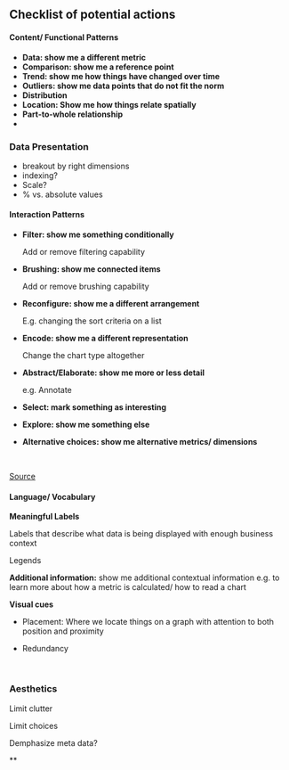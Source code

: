 

## Checklist of potential actions

#### Content/ Functional Patterns

- **Data: show me a different metric**
- **Comparison: show me a reference point**
- **Trend: show me how things have changed over time**
- **Outliers: show me data points that do not fit the norm**
- **Distribution**
- **Location: Show me how things relate spatially**
- **Part-to-whole relationship**
- ​




### Data Presentation

- breakout by right dimensions
- indexing?
- Scale?
- % vs. absolute values


#### Interaction Patterns

- **Filter: show me something conditionally**

  Add or remove filtering capability

- **Brushing: show me connected items**

  Add or remove brushing capability

- **Reconfigure: show me a different arrangement**

  E.g. changing the sort criteria on a list

- **Encode: show me a different representation**

  Change the chart type altogether

- **Abstract/Elaborate: show me more or less detail**

  e.g. Annotate

- **Select: mark something as interesting**

- **Explore: show me something else**

- **Alternative choices: show me alternative metrics/ dimensions**

  ​

[Source](http://www.infovis-wiki.net/index.php?title=Visualization_Design_Patterns)

#### Language/ Vocabulary

**Meaningful Labels**

Labels that describe what data is being displayed with enough business context

Legends

**Additional information:** show me additional contextual information e.g.  to learn more about how a metric is calculated/ how to read a chart



**Visual cues**

- Placement: Where we locate things on a graph with attention to both position and proximity

- Redundancy

  ​





### Aesthetics

Limit clutter

Limit choices

Demphasize meta data?



**

